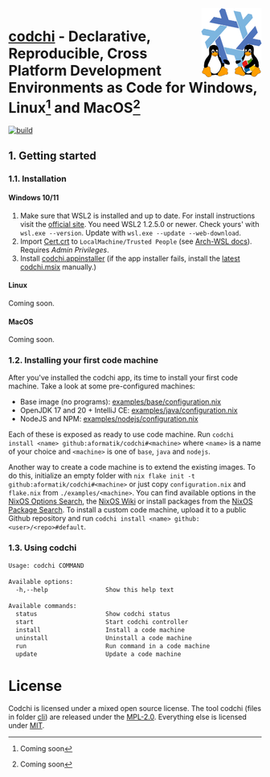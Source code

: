 <img align="right" alt="codchi logo" src="static/logo.webp" width="120px">

# [codchi](https://codchi.dev) - Declarative, Reproducible, Cross Platform Development Environments as Code for Windows, Linux[^1] and MacOS[^1]

[![build](https://github.com/aformatik/codchi/actions/workflows/windows.yml/badge.svg)](https://github.com/aformatik/codchi/actions/workflows/windows.yml)


## 1. Getting started

### 1.1. Installation

#### Windows 10/11

1. Make sure that WSL2 is installed and up to date. For install instructions visit the [official site](https://learn.microsoft.com/en-us/windows/wsl/install). You need WSL2 1.2.5.0 or newer. Check yours' with `wsl.exe --version`. Update with `wsl.exe --update --web-download`.
2. Import [Cert.crt](https://github.com/aformatik/codchi/releases/latest/download/codchi.crt) to `LocalMachine/Trusted People` (see [Arch-WSL docs](https://wsldl-pg.github.io/ArchW-docs/Install-Certificate/)). Requires *Admin Privileges*.
3. Install [codchi.appinstaller](https://github.com/aformatik/codchi/releases/latest/download/codchi.AppInstaller)
   (if the app installer fails, install the [latest codchi.msix](https://github.com/aformatik/codchi/releases/latest/download/codchi.msix) manually.)


#### Linux
Coming soon.

#### MacOS
Coming soon.

### 1.2. Installing your first code machine

After you've installed the codchi app, its time to install your first code
machine. Take a look at some pre-configured machines:

- Base image (no programs): [examples/base/configuration.nix](examples/base/configuration.nix)
- OpenJDK 17 and 20 + IntelliJ CE: [examples/java/configuration.nix](examples/java/configuration.nix)
- NodeJS and NPM: [examples/nodejs/configuration.nix](examples/nodejs/configuration.nix)

Each of these is exposed as ready to use code machine. Run 
`codchi install <name> github:aformatik/codchi#<machine>` 
where `<name>` is a name of your choice and `<machine>` is one of `base`,
`java` and `nodejs`.

Another way to create a code machine is to extend the existing images. To do
this, initialize an empty folder with 
`nix flake init -t github:aformatik/codchi#<machine>` or just copy
`configuration.nix` and `flake.nix` from `./examples/<machine>`. You can find
available options in the [NixOS Options
Search](https://search.nixos.org/options), the [NixOS
Wiki](https://nixos.wiki/) or install packages from the [NixOS Package
Search](https://search.nixos.org/packages).
To install a custom code machine, upload it to a public Github repository and run
`codchi install <name> github:<user>/<repo>#default`. 

### 1.3. Using codchi

```
Usage: codchi COMMAND

Available options:
  -h,--help                Show this help text

Available commands:
  status                   Show codchi status
  start                    Start codchi controller
  install                  Install a code machine
  uninstall                Uninstall a code machine
  run                      Run command in a code machine
  update                   Update a code machine
```

# License

Codchi is licensed under a mixed open source license. The tool codchi (files in
folder [cli](./cli)) are released under the [MPL-2.0](./cli/LICENSE).
Everything else is licensed under [MIT](./LICENSE).

[^1]: Coming soon
